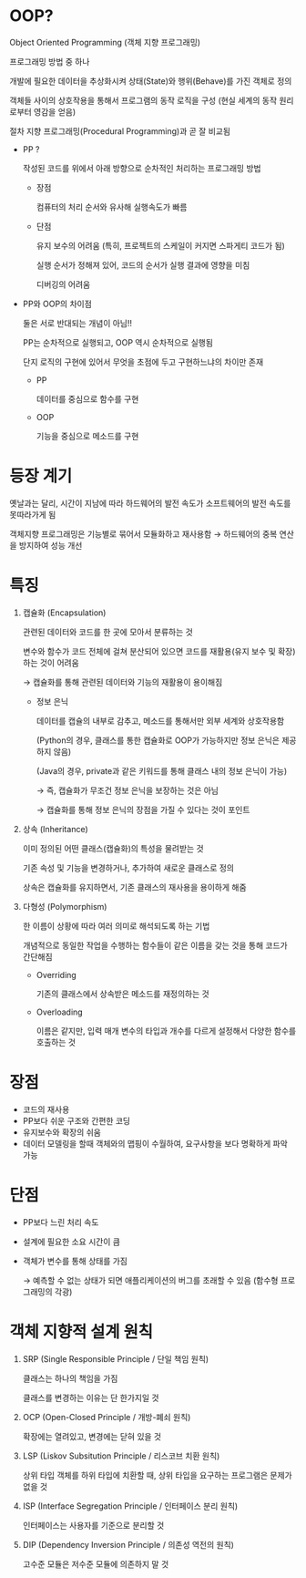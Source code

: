 # OOP?

Object Oriented Programming (객체 지향 프로그래밍)

프로그래밍 방법 중 하나

개발에 필요한 데이터을 추상화시켜 상태(State)와 행위(Behave)를 가진 객체로 정의

객체들 사이의 상호작용을 통해서 프로그램의 동작 로직을 구성 (현실 세계의 동작 원리로부터 영감을 얻음)

절차 지향 프로그래밍(Procedural Programming)과 곧 잘 비교됨

- PP ?

    작성된 코드를 위에서 아래 방향으로 순차적인 처리하는 프로그래밍 방법

    - 장점

        컴퓨터의 처리 순서와 유사해 실행속도가 빠름

    - 단점

        유지 보수의 어려움 (특히, 프로젝트의 스케일이 커지면 스파게티 코드가 됨)

        실행 순서가 정해져 있어, 코드의 순서가 실행 결과에 영향을 미침

        디버깅의 어려움

- PP와 OOP의 차이점

    둘은 서로 반대되는 개념이 아님!!

    PP는 순차적으로 실행되고, OOP 역시 순차적으로 실행됨

    단지 로직의 구현에 있어서 무엇을 초점에 두고 구현하느냐의 차이만 존재

    - PP

        데이터를 중심으로 함수를 구현

    - OOP

        기능을 중심으로 메소드를 구현

# 등장 계기

옛날과는 달리, 시간이 지남에 따라 하드웨어의 발전 속도가 소프트웨어의 발전 속도를 못따라가게 됨

객체지향 프로그래밍은 기능별로 묶어서 모듈화하고 재사용함 → 하드웨어의 중복 연산을 방지하여 성능 개선

# 특징

1. 캡슐화 (Encapsulation)

    관련된 데이터와 코드를 한 곳에 모아서 분류하는 것

    변수와 함수가 코드 전체에 걸쳐 분산되어 있으면 코드를 재활용(유지 보수 및 확장)하는 것이 어려움

    → 캡슐화를 통해 관련된 데이터와 기능의 재활용이 용이해짐

    - 정보 은닉

        데이터를 캡슐의 내부로 감추고, 메소드를 통해서만 외부 세계와 상호작용함

        (Python의 경우, 클래스를 통한 캡슐화로 OOP가 가능하지만 정보 은닉은 제공하지 않음)

        (Java의 경우, private과 같은 키워드를 통해 클래스 내의 정보 은닉이 가능)

        → 즉, 캡슐화가 무조건 정보 은닉을 보장하는 것은 아님

        → 캡슐화를 통해 정보 은닉의 장점을 가질 수 있다는 것이 포인트

2. 상속 (Inheritance)

    이미 정의된 어떤 클래스(캡슐화)의 특성을 물려받는 것

    기존 속성 및 기능을 변경하거나, 추가하여 새로운 클래스로 정의

    상속은 캡슐화를 유지하면서, 기존 클래스의 재사용을 용이하게 해줌

3. 다형성 (Polymorphism)

    한 이름이 상황에 따라 여러 의미로 해석되도록 하는 기법

    개념적으로 동일한 작업을 수행하는 함수들이 같은 이름을 갖는 것을 통해 코드가 간단해짐

    - Overriding

        기존의 클래스에서 상속받은 메소드를 재정의하는 것

    - Overloading

        이름은 같지만, 입력 매개 변수의 타입과 개수를 다르게 설정해서 다양한 함수를 호출하는 것

# 장점

- 코드의 재사용
- PP보다 쉬운 구조와 간편한 코딩
- 유지보수와 확장의 쉬움
- 데이터 모델링을 할때 객체와의 맵핑이 수월하여, 요구사항을 보다 명확하게 파악 가능

# 단점

- PP보다 느린 처리 속도
- 설계에 필요한 소요 시간이 큼
- 객체가 변수를 통해 상태를 가짐

    → 예측할 수 없는 상태가 되면 애플리케이션의 버그를 초래할 수 있음 (함수형 프로그래밍의 각광)

# 객체 지향적 설계 원칙

1. SRP (Single Responsible Principle / 단일 책임 원칙)

    클래스는 하나의 책임을 가짐

    클래스를 변경하는 이유는 단 한가지일 것

2. OCP (Open-Closed Principle / 개방-폐쇠 원칙)

    확장에는 열려있고, 변경에는 닫혀 있을 것

3. LSP (Liskov Subsitution Principle / 리스코브 치환 원칙)

    상위 타입 객체를 하위 타입에 치환할 때, 상위 타입을 요구하는 프로그램은 문제가 없을 것

4. ISP (Interface Segregation Principle / 인터페이스 분리 원칙)

    인터페이스는 사용자를 기준으로 분리할 것

5. DIP (Dependency Inversion Principle / 의존성 역전의 원칙)

    고수준 모듈은 저수준 모듈에 의존하지 말 것
